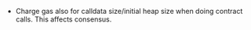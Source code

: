 * Charge gas also for calldata size/initial heap size when doing contract calls. This affects consensus.
